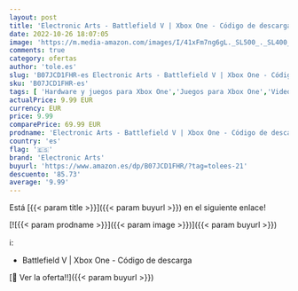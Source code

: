 ```yaml
---
layout: post
title: 'Electronic Arts - Battlefield V | Xbox One - Código de descarga'
date: 2022-10-26 18:07:05
image: 'https://m.media-amazon.com/images/I/41xFm7ng6gL._SL500_._SL400_.jpg'
comments: true
category: ofertas
author: 'tole.es'
slug: 'B07JCD1FHR-es Electronic Arts - Battlefield V | Xbox One - Código de...'
sku: 'B07JCD1FHR-es'
tags: [ 'Hardware y juegos para Xbox One','Juegos para Xbox One','Videojuegos','electronic arts','xbox','🇪🇸', ]
actualPrice: 9.99 EUR
currency: EUR
price: 9.99
comparePrice: 69.99 EUR
prodname: 'Electronic Arts - Battlefield V | Xbox One - Código de descarga'
country: 'es'
flag: '🇪🇸'
brand: 'Electronic Arts'
buyurl: 'https://www.amazon.es/dp/B07JCD1FHR/?tag=tolees-21'
descuento: '85.73'
average: '9.99'
---
```


Está [{{< param title >}}]({{< param buyurl >}}) en el siguiente enlace!

[![{{< param prodname >}}]({{< param image >}})]({{< param buyurl >}})

ℹ️:

- Battlefield V | Xbox One - Código de descarga

[🛒 Ver la oferta!!]({{< param buyurl >}})
